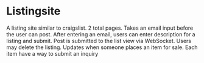 # Listingsite
A listing site similar to craigslist. 2 total pages. Takes an email input before the user can post. After entering an email, users can enter description for a listing and submit.
Post is submitted to the list view via WebSocket. Users may delete the listing. Updates when someone places an item for sale. Each item have a way to submit an inquiry
